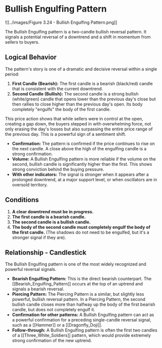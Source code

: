# Bullish Engulfing Pattern

![[../images/Figure 3.24 - Bullish Engulfing Pattern.png]]

The Bullish Engulfing pattern is a two-candle bullish reversal pattern. It signals a potential reversal of a downtrend and a shift in momentum from sellers to buyers.

## Logical Behavior

The pattern's story is one of a dramatic and decisive reversal within a single period:

1.  **First Candle (Bearish):** The first candle is a bearish (black/red) candle that is consistent with the current downtrend.
2.  **Second Candle (Bullish):** The second candle is a strong bullish (white/green) candle that opens lower than the previous day's close but then rallies to close higher than the previous day's open. Its body completely "engulfs" the body of the first candle.

This price action shows that while sellers were in control at the open, creating a gap down, the buyers stepped in with overwhelming force, not only erasing the day's losses but also surpassing the entire price range of the previous day. This is a powerful sign of a sentiment shift.

- **Confirmation:** The pattern is confirmed if the price continues to rise on the next candle. A close above the high of the engulfing candle is a strong confirmation.
- **Volume:** A Bullish Engulfing pattern is more reliable if the volume on the second, bullish candle is significantly higher than the first. This shows strong conviction behind the buying pressure.
- **With other indicators:** The signal is stronger when it appears after a prolonged downtrend, at a major support level, or when oscillators are in oversold territory.

## Conditions

1.  **A clear downtrend must be in progress.**
2.  **The first candle is a bearish candle.**
3.  **The second candle is a bullish candle.**
4.  **The body of the second candle must completely engulf the body of the first candle.** (The shadows do not need to be engulfed, but it's a stronger signal if they are).

## Relationship - Candlestick

The Bullish Engulfing pattern is one of the most widely recognized and powerful reversal signals.

- **Bearish Engulfing Pattern:** This is the direct bearish counterpart. The [[Bearish_Engulfing_Pattern]] occurs at the top of an uptrend and signals a bearish reversal.
- **Piercing Pattern:** The Piercing Pattern is a similar, but slightly less powerful, bullish reversal pattern. In a Piercing Pattern, the second bullish candle closes more than halfway up the body of the first bearish candle, but does not completely engulf it.
- **Confirmation for other patterns:** A Bullish Engulfing pattern can act as a powerful confirmation for a preceding single-candle reversal signal, such as a [[Hammer]] or a [[Dragonfly_Doji]].
- **Follow-through:** A Bullish Engulfing pattern is often the first two candles of a [[Three_White_Soldiers]] pattern, which would provide extremely strong confirmation of the new uptrend.
